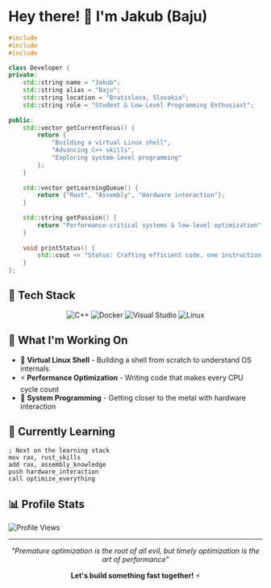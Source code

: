 # Hey there! 👋 I'm Jakub (Baju)

```cpp
#include 
#include 
#include 

class Developer {
private:
    std::string name = "Jakub";
    std::string alias = "Baju";
    std::string location = "Bratislava, Slovakia";
    std::string role = "Student & Low-Level Programming Enthusiast";
    
public:
    std::vector getCurrentFocus() {
        return {
            "Building a virtual Linux shell",
            "Advancing C++ skills",
            "Exploring system-level programming"
        };
    }
    
    std::vector getLearningQueue() {
        return {"Rust", "Assembly", "Hardware interaction"};
    }
    
    std::string getPassion() {
        return "Performance-critical systems & low-level optimization";
    }
    
    void printStatus() {
        std::cout << "Status: Crafting efficient code, one instruction at a time" << std::endl;
    }
};
```

## 🔧 Tech Stack

<div align="center">

![C++](https://img.shields.io/badge/C++-00599C?style=for-the-badge&logo=cplusplus&logoColor=white)
![Docker](https://img.shields.io/badge/Docker-2496ED?style=for-the-badge&logo=docker&logoColor=white)
![Visual Studio](https://img.shields.io/badge/Visual%20Studio-5C2D91?style=for-the-badge&logo=visualstudio&logoColor=white)
![Linux](https://img.shields.io/badge/Linux-FCC624?style=for-the-badge&logo=linux&logoColor=black)

</div>

## 🎯 What I'm Working On

- 🐚 **Virtual Linux Shell** - Building a shell from scratch to understand OS internals
- ⚡ **Performance Optimization** - Writing code that makes every CPU cycle count
- 🔩 **System Programming** - Getting closer to the metal with hardware interaction

## 🚀 Currently Learning

```assembly
; Next on the learning stack
mov rax, rust_skills
add rax, assembly_knowledge
push hardware_interaction
call optimize_everything
```

## 📊 Profile Stats

![Profile Views](https://komarev.com/ghpvc/?username=YOUR_USERNAME&color=blue&style=flat-square)

---

<div align="center">

*"Premature optimization is the root of all evil, but timely optimization is the art of performance"*

**Let's build something fast together!** ⚡

</div>
